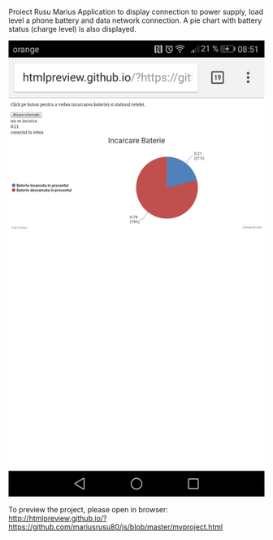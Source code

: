 Proiect Rusu Marius
Application to display connection to power supply, load level a
phone battery and data network connection.
A pie chart with battery status (charge level) is also displayed.

![alt text](https://github.com/mariusrusu80/js/blob/master/Application.png "Proiect Marius Rusu")

To preview the project, please open in browser:
http://htmlpreview.github.io/?https://github.com/mariusrusu80/js/blob/master/myproject.html

